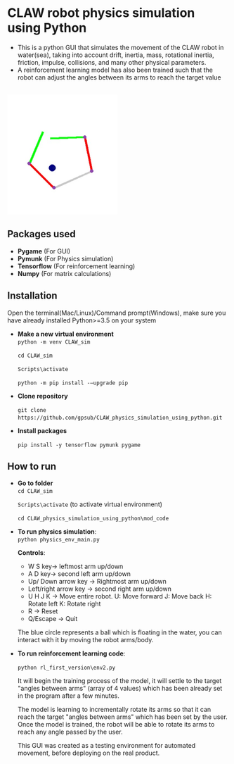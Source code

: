 # CLAW robot physics simulation using Python

- This is a python GUI that simulates the movement of the CLAW robot in water(sea), taking into account drift, inertia, mass, rotational inertia, friction, impulse, collisions, and many other physical parameters.
- A reinforcement learning model has also been trained such that the robot can adjust the angles between its arms to reach the target value
<br>
<img src="example.jpg" style="width:250px"><br>

## Packages used
-  **Pygame** 
        (For GUI)
-  **Pymunk**
        (For Physics simulation)
-  **Tensorflow**
        (For reinforcement learning)
-  **Numpy**
        (For matrix calculations)


## Installation
Open the terminal(Mac/Linux)/Command prompt(Windows), make sure you have already installed Python>=3.5 on your system
- **Make a new virtual environment**    
    `python -m venv CLAW_sim`  

    `cd CLAW_sim`  

    `Scripts\activate`  

    `python -m pip install -–upgrade pip`
- **Clone repository**  

    `git clone https://github.com/gpsub/CLAW_physics_simulation_using_python.git`
- **Install packages**  

    `pip install -y tensorflow pymunk pygame`

## How to run
- **Go to folder**  
    `cd CLAW_sim`  

    `Scripts\activate` (to activate virtual environment)  
    
    `cd CLAW_physics_simulation_using_python\mod_code`
- **To run physics simulation**:     
    `python physics_env_main.py`  

    **Controls**: 
    - W S key-> leftmost arm up/down
    - A D key-> second left arm up/down  
    - Up/ Down arrow key -> Rightmost arm up/down
    - Left/right arrow key -> second right arm up/down
    - U H J K -> Move entire robot. U: Move forward J: Move back H: Rotate left K: Rotate right
    - R -> Reset  
    - Q/Escape -> Quit

    The blue circle represents a ball which is floating in the water, you can interact with it by moving the robot arms/body.
- **To run reinforcement learning code**:  

    `python rl_first_version\env2.py`  

    It will begin the training process of the model, it will settle to the target "angles between arms" (array of 4 values) which has been already set in the program after a few minutes.  

    The model is learning to incrementally rotate its arms so that it can reach the target "angles between arms"  which has been set by the user. Once the model is trained, the robot will be able to rotate its arms to reach any angle passed by the user.  

    This GUI was created as a testing environment for automated movement, before deploying on the real product.